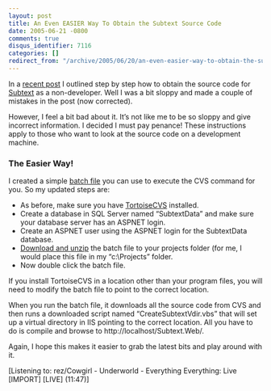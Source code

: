 ```yaml
---
layout: post
title: An Even EASIER Way To Obtain the Subtext Source Code
date: 2005-06-21 -0800
comments: true
disqus_identifier: 7116
categories: []
redirect_from: "/archive/2005/06/20/an-even-easier-way-to-obtain-the-subtext-source-code.aspx/"
---
```


In a [recent post](https://haacked.com/archive/2005/06/18/5155.aspx) I
outlined step by step how to obtain the source code for
[Subtext](https://sourceforge.net/projects/subtext/) as a non-developer.
Well I was a bit sloppy and made a couple of mistakes in the post (now
corrected).

However, I feel a bit bad about it. It’s not like me to be so sloppy and
give incorrect information. I decided I must pay penance! These
instructions apply to those who want to look at the source code on a
development machine.

### The Easier Way!

I created a simple [batch file](/code/GetSubtext.zip) you can use to
execute the CVS command for you. So my updated steps are:

-   As before, make sure you have
    [TortoiseCVS](http://www.tortoisecvs.org/) installed.
-   Create a database in SQL Server named “SubtextData” and make sure
    your database server has an ASPNET login.
-   Create an ASPNET user using the ASPNET login for the SubtextData
    database.
-   [Download and unzip](/code/GetSubtext.zip) the batch file to your
    projects folder (for me, I would place this file in my
    “c:\\Projects” folder.
-   Now double click the batch file.

If you install TortoiseCVS in a location other than your program files,
you will need to modify the batch file to point to the correct location.

When you run the batch file, it downloads all the source code from CVS
and then runs a downloaded script named “CreateSubtextVdir.vbs” that
will set up a virtual directory in IIS pointing to the correct location.
All you have to do is compile and browse to
http://localhost/Subtext.Web/.

Again, I hope this makes it easier to grab the latest bits and play
around with it.

[Listening to: rez/Cowgirl - Underworld - Everything Everything: Live
[IMPORT] [LIVE] (11:47)]

